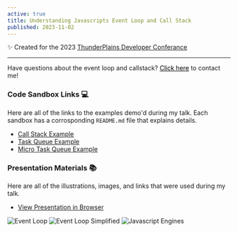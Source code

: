 ```yaml
---
active: true
title: Understanding Javascripts Event Loop and Call Stack
published: 2023-11-02
---
```


<div>
  ✨ Created for the 2023 <a href="https://2023.thunderplainsconf.com/" target="_blank">ThunderPlains Developer Conferance</a></p>
</div>

---

<div class="bg-gradient-to-r from-indigo-500 to-green-500 p-1 rounded-lg text-blue-50 shadow-xl">
  <div class="p-4 bg-white rounded text-black">
    Have questions about the event loop and callstack? <a style="color: black;" href="/contact">Click here</a> to contact me!
  </div>
</div>

### Code Sandbox Links 💻

Here are all of the links to the examples demo'd during my talk. Each sandbox has a corrosponding `README.md` file that explains details.

-   [Call Stack Example](https://playcode.io/1657362?v=2)
-   [Task Queue Example](https://playcode.io/1657362?v=3)
-   [Micro Task Queue Example](https://playcode.io/1657362?v=4)

### Presentation Materials 📚

Here are all of the illustrations, images, and links that were used during my talk.

-   [View Presentation in Browser](/thunderplains-presentation)

![Event Loop](/images/thunderplains/event-loop-illustration.png)
![Event Loop Simplified](/images/thunderplains/call-stack-illustration.png)
![Javascript Engines](/images/thunderplains/javascript-engines.jpeg)
